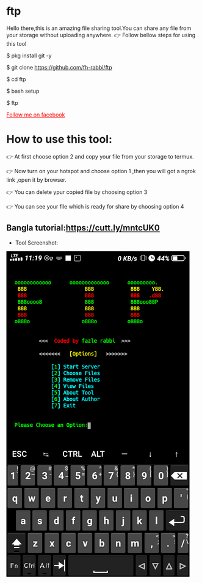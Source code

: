 # ftp
Hello there,this is an amazing file sharing tool.You can  share any file from your storage without uploading anywhere.
:point_right: Follow bellow steps for using this tool

 $ pkg install git -y 

 $ git clone https://github.com/fh-rabbi/ftp

 $ cd ftp

 $ bash setup

 $ ftp

  <a style="color:red" href="https://www.facebook.com/fozley.rabbi">Follow me on facebook</a>
# How to use this tool:


:point_right: At first choose option 2 and copy your file from your storage to termux.

:point_right: Now turn on your hotspot and choose option 1 ,then you will got a ngrok link ,open it by browser.

:point_right: You can delete ypur copied file by choosing option 3

:point_right: You can see your file which is ready for share by choosing option 4


 ## Bangla tutorial:https://cutt.ly/mntcUK0  
- Tool Screenshot:

![](ftp.png)





